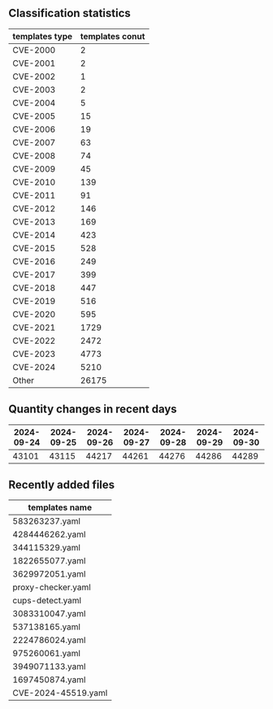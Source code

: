 ## Classification statistics
| templates type | templates conut | 
| --- | --- |
| CVE-2000 | 2 |
| CVE-2001 | 2 |
| CVE-2002 | 1 |
| CVE-2003 | 2 |
| CVE-2004 | 5 |
| CVE-2005 | 15 |
| CVE-2006 | 19 |
| CVE-2007 | 63 |
| CVE-2008 | 74 |
| CVE-2009 | 45 |
| CVE-2010 | 139 |
| CVE-2011 | 91 |
| CVE-2012 | 146 |
| CVE-2013 | 169 |
| CVE-2014 | 423 |
| CVE-2015 | 528 |
| CVE-2016 | 249 |
| CVE-2017 | 399 |
| CVE-2018 | 447 |
| CVE-2019 | 516 |
| CVE-2020 | 595 |
| CVE-2021 | 1729 |
| CVE-2022 | 2472 |
| CVE-2023 | 4773 |
| CVE-2024 | 5210 |
| Other | 26175 |
## Quantity changes in recent days
|2024-09-24 | 2024-09-25 | 2024-09-26 | 2024-09-27 | 2024-09-28 | 2024-09-29 | 2024-09-30|
|--- | ------ | ------ | ------ | ------ | ------ | ---|
|43101 | 43115 | 44217 | 44261 | 44276 | 44286 | 44289|
## Recently added files
| templates name | 
| --- |
| 583263237.yaml |
| 4284446262.yaml |
| 344115329.yaml |
| 1822655077.yaml |
| 3629972051.yaml |
| proxy-checker.yaml |
| cups-detect.yaml |
| 3083310047.yaml |
| 537138165.yaml |
| 2224786024.yaml |
| 975260061.yaml |
| 3949071133.yaml |
| 1697450874.yaml |
| CVE-2024-45519.yaml |
